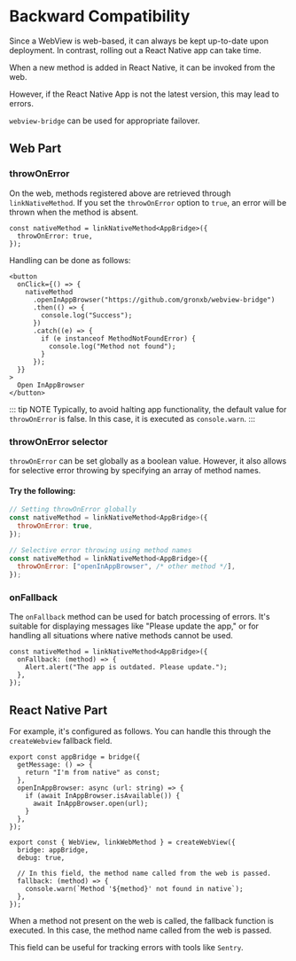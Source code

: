 # Backward Compatibility

Since a WebView is web-based, it can always be kept up-to-date upon deployment. In contrast, rolling out a React Native app can take time.

When a new method is added in React Native, it can be invoked from the web.

However, if the React Native App is not the latest version, this may lead to errors.

`webview-bridge` can be used for appropriate failover.

## Web Part

### throwOnError

On the web, methods registered above are retrieved through `linkNativeMethod`. If you set the `throwOnError` option to `true`, an error will be thrown when the method is absent.

```tsx
const nativeMethod = linkNativeMethod<AppBridge>({
  throwOnError: true,
});
```

Handling can be done as follows:

```tsx
<button
  onClick={() => {
    nativeMethod
      .openInAppBrowser("https://github.com/gronxb/webview-bridge")
      .then(() => {
        console.log("Success");
      })
      .catch((e) => {
        if (e instanceof MethodNotFoundError) {
          console.log("Method not found");
        }
      });
  }}
>
  Open InAppBrowser
</button>
```

::: tip NOTE
Typically, to avoid halting app functionality, the default value for `throwOnError` is false. In this case, it is executed as `console.warn`.
:::

### throwOnError selector

`throwOnError` can be set globally as a boolean value. However, it also allows for selective error throwing by specifying an array of method names.

#### Try the following:

```javascript
// Setting throwOnError globally
const nativeMethod = linkNativeMethod<AppBridge>({
  throwOnError: true,
});

// Selective error throwing using method names
const nativeMethod = linkNativeMethod<AppBridge>({
  throwOnError: ["openInAppBrowser", /* other method */],
});
```

### onFallback

The `onFallback` method can be used for batch processing of errors. It's suitable for displaying messages like "Please update the app," or for handling all situations where native methods cannot be used.

```tsx
const nativeMethod = linkNativeMethod<AppBridge>({
  onFallback: (method) => {
    Alert.alert("The app is outdated. Please update.");
  },
});
```

## React Native Part

For example, it's configured as follows. You can handle this through the `createWebview` fallback field.

```tsx
export const appBridge = bridge({
  getMessage: () => {
    return "I'm from native" as const;
  },
  openInAppBrowser: async (url: string) => {
    if (await InAppBrowser.isAvailable()) {
      await InAppBrowser.open(url);
    }
  },
});

export const { WebView, linkWebMethod } = createWebView({
  bridge: appBridge,
  debug: true,

  // In this field, the method name called from the web is passed.
  fallback: (method) => {
    console.warn(`Method '${method}' not found in native`);
  },
});
```

When a method not present on the web is called, the fallback function is executed. In this case, the method name called from the web is passed.

This field can be useful for tracking errors with tools like `Sentry`.
